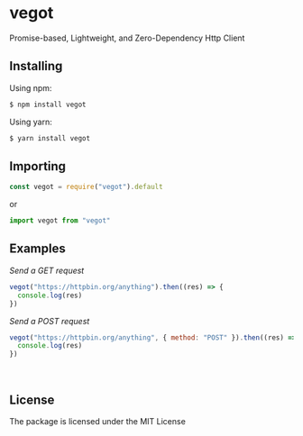 # vegot

Promise-based, Lightweight, and Zero-Dependency Http Client

## Installing

Using npm:

```sh
$ npm install vegot
```

Using yarn:

```sh
$ yarn install vegot
```

## Importing

```js
const vegot = require("vegot").default
```

or

```ts
import vegot from "vegot"
```

## Examples

_Send a GET request_

```js
vegot("https://httpbin.org/anything").then((res) => {
  console.log(res)
})
```

_Send a POST request_

```js
vegot("https://httpbin.org/anything", { method: "POST" }).then((res) => {
  console.log(res)
})
```

<br />

## License

The package is licensed under the MIT License
